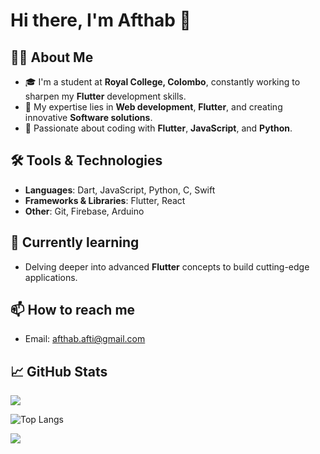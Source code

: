 # Hi there, I'm Afthab 👋

## 👨‍💻 About Me
- 🎓 I'm a student at **Royal College, Colombo**, constantly working to sharpen my **Flutter** development skills.
- 🚀 My expertise lies in **Web development**, **Flutter**, and creating innovative **Software solutions**.
- 🔧 Passionate about coding with **Flutter**, **JavaScript**, and **Python**.

## 🛠️ Tools & Technologies
- **Languages**: Dart, JavaScript, Python, C, Swift
- **Frameworks & Libraries**: Flutter, React
- **Other**: Git, Firebase, Arduino

## 🌱 Currently learning
- Delving deeper into advanced **Flutter** concepts to build cutting-edge applications.

## 📫 How to reach me
- Email: afthab.afti@gmail.com

## 📈 GitHub Stats
![](https://github-readme-streak-stats.herokuapp.com/?user=afthab123456&theme=dark&hide_border=false)

![Top Langs](https://github-readme-stats.vercel.app/api/top-langs/?username=afthab123456&layout=compact&theme=tokyonight)

[![](https://visitcount.itsvg.in/api?id=afthab123456&icon=0&color=0)](https://visitcount.itsvg.in)
